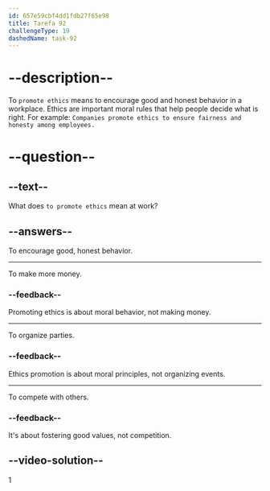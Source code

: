 ```yaml
---
id: 657e59cbf4dd1fdb27f65e98
title: Tarefa 92
challengeType: 19
dashedName: task-92
---
```


# --description--

To `promote ethics` means to encourage good and honest behavior in a workplace. Ethics are important moral rules that help people decide what is right. For example: `Companies promote ethics to ensure fairness and honesty among employees.`

# --question--

## --text--

What does `to promote ethics` mean at work?

## --answers--

To encourage good, honest behavior.

---

To make more money.

### --feedback--

Promoting ethics is about moral behavior, not making money.

---

To organize parties.

### --feedback--

Ethics promotion is about moral principles, not organizing events.

---

To compete with others.

### --feedback--

It's about fostering good values, not competition.

## --video-solution--

1
